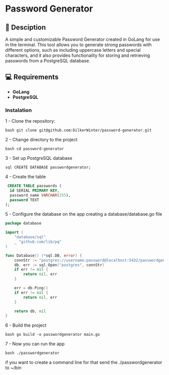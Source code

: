 # Password Generator

## 📖 Desciption


A simple and customizable Password Generator created in GoLang for use in the terminal. This tool allows you to generate strong passwords with different options, such as including uppercase letters and special characters, and it also provides functionality for storing and retrieving passwords from a PostgreSQL database.

## 💻 Requirements

- **GoLang**
- **PostgreSQL**

### Instalation

1 - Clone the repository:

```bash git clone git@github.com:DilkerWinter/password-generator.git ```

2 - Change directory to the project

```bash cd password-generator ```


3 - Set up PostgreSQL database

```sql CREATE DATABASE passwordgenerator; ```

4 - Create the table

```sql
 CREATE TABLE passwords (
  id SERIAL PRIMARY KEY,
  password_name VARCHAR(255),
  password TEXT
);
```

5 - Configure the database on the app creating a database/database.go file

```go 
package database

import (
	"database/sql"
	_ "github.com/lib/pq"
)

func Database() (*sql.DB, error) {
	connStr := "postgres://username:password@localhost:5432/passwordgenerator?sslmode=disable"
	db, err := sql.Open("postgres", connStr)
	if err != nil {
		return nil, err
	}

	err = db.Ping()
	if err != nil {
		return nil, err
	}

	return db, nil
}
```

6 - Build the project

```bash go build -o passwordgenerator main.go ```

7 - Now you can run the app

```bash ./passwordgenerator```

if you want to create a command line for that send the ./passwordgenerator to ~/bin

